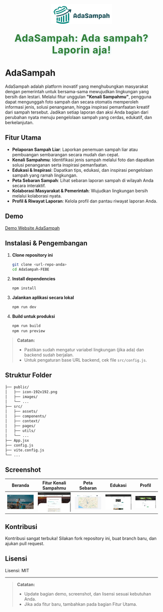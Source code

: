 <div align="center">
  <img src="https://github.com/AdaSampah/.github/blob/main/profile/assests/icon.png" alt="Logo AdaSampah" style="width: 40%; margin-bottom: 24px;">

  <h2 style="margin-top: 0; color: #2e7d32; font-size: 2rem; font-weight: bold; text-shadow: 1px 1px 6px #b2dfdb; letter-spacing: 1px;">AdaSampah: Ada sampah? Laporin aja!</h2>
</div>

# AdaSampah

AdaSampah adalah platform inovatif yang menghubungkan masyarakat dengan pemerintah untuk bersama-sama mewujudkan lingkungan yang bersih dan lestari. Melalui fitur unggulan <b>"Kenali Sampahmu"</b>, pengguna dapat mengunggah foto sampah dan secara otomatis memperoleh informasi jenis, solusi penanganan, hingga inspirasi pemanfaatan kreatif dari sampah tersebut. Jadikan setiap laporan dan aksi Anda bagian dari perubahan nyata menuju pengelolaan sampah yang cerdas, edukatif, dan berkelanjutan.

## Fitur Utama

- **Pelaporan Sampah Liar**: Laporkan penemuan sampah liar atau pembuangan sembarangan secara mudah dan cepat.
- **Kenali Sampahmu**: Identifikasi jenis sampah melalui foto dan dapatkan solusi penanganan serta inspirasi pemanfaatan.
- **Edukasi & Inspirasi**: Dapatkan tips, edukasi, dan inspirasi pengelolaan sampah yang ramah lingkungan.
- **Peta Sebaran Sampah**: Lihat sebaran laporan sampah di wilayah Anda secara interaktif.
- **Kolaborasi Masyarakat & Pemerintah**: Wujudkan lingkungan bersih melalui kolaborasi nyata.
- **Profil & Riwayat Laporan**: Kelola profil dan pantau riwayat laporan Anda.

## Demo

<!-- Ganti link di bawah ini dengan link demo/deploy website Anda -->

[Demo Website AdaSampah](#)

## Instalasi & Pengembangan

1. **Clone repository ini**
   ```bash
   git clone <url-repo-anda>
   cd AdaSampah-FEBE
   ```
2. **Install dependencies**
   ```bash
   npm install
   ```
3. **Jalankan aplikasi secara lokal**
   ```bash
   npm run dev
   ```
4. **Build untuk produksi**
   ```bash
   npm run build
   npm run preview
   ```

> **Catatan:**
>
> - Pastikan sudah mengatur variabel lingkungan (jika ada) dan backend sudah berjalan.
> - Untuk pengaturan base URL backend, cek file `src/config.js`.

## Struktur Folder

```
├── public/
│   ├── icon-192x192.png
│   ├── images/
│   └── ...
├── src/
│   ├── assets/
│   ├── components/
│   ├── context/
│   ├── pages/
│   ├── utils/
│   └── ...
├── App.jsx
├── config.js
├── vite.config.js
└── ...
```

## Screenshot

<!-- Ganti/Update link screenshot di bawah ini sesuai tampilan website Anda -->

| Beranda                                     | Fitur Kenali Sampahmu                     | Peta Sebaran                                     | Edukasi                                           | Profil                                |
| ------------------------------------------- | ----------------------------------------- | ------------------------------------------------ | ------------------------------------------------- | ------------------------------------- |
| ![Beranda](./public/images/screenshot1.png) | ![Laporkan](./public/images/laporkan.png) | ![Peta Sebaran](./public/images/screenshot4.png) | ![Kenali Sampahmu](./public/images/education.png) | ![Profil](./public/images/profil.png) |

## Kontribusi

Kontribusi sangat terbuka! Silakan fork repository ini, buat branch baru, dan ajukan pull request.

## Lisensi

<!-- Ganti dengan lisensi yang Anda gunakan, misal MIT, GPL, dsb -->

Lisensi: MIT

---

> **Catatan:**
>
> - Update bagian demo, screenshot, dan lisensi sesuai kebutuhan Anda.
> - Jika ada fitur baru, tambahkan pada bagian Fitur Utama.
